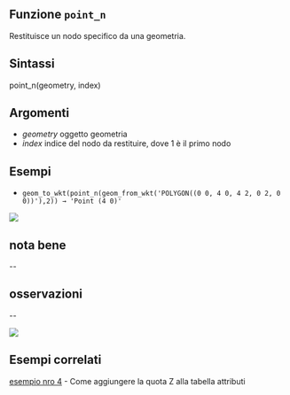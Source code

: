 ## Funzione `point_n`

Restituisce un nodo specifico da una geometria.

## Sintassi

point_n(geometry, index)

## Argomenti

* _geometry_ oggetto geometria
* _index_ indice del nodo da restituire, dove 1 è il primo nodo

## Esempi

* `geom_to_wkt(point_n(geom_from_wkt('POLYGON((0 0, 4 0, 4 2, 0 2, 0 0))'),2)) → 'Point (4 0)'`


![](/img/geometria/point_n/point_n1.png)

## nota bene

--

## osservazioni

--

![](/img/geometria/point_n/point_n2.png)

## Esempi correlati

[esempio nro 4](/esempi/es/add_col_z.md) - Come aggiungere la quota Z alla tabella attributi
